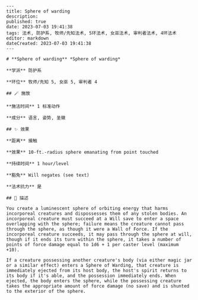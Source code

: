 
    ---
    title: Sphere of warding
    description: 
    published: true
    date: 2023-07-03 19:41:38
    tags: 法术, 防护系, 牧师/先知法术, 5环法术, 女巫法术, 审判者法术, 4环法术
    editor: markdown
    dateCreated: 2023-07-03 19:41:38
    ---

    # **Sphere of warding** *Sphere of warding*

    **学派** 防护系 

    **环位** 牧师/先知 5, 女巫 5, 审判者 4

    ## 🪄 施放

    **施法时间** 1 标准动作

    **成分** 语言, 姿势, 圣徽

    ## ✨ 效果  

    **距离** 接触 

    **效果** 10-ft.-radius sphere emanating from point touched 

    **持续时间** 1 hour/level 

    **豁免** Will negates (see text)

    **法术抗力** 是

    ## 📖 描述

    You create a luminescent sphere of orbiting energy that harms incorporeal creatures and dispossesses them of any stolen bodies. An incorporeal creature must succeed at a Will save to enter a space overlapping with the sphere; failure means the creature cannot pass through the sphere, as though it were a Wall of Force. If the incorporeal creature succeeds, it may pass through the sphere at will, though if it ends its turn within the sphere, it takes a number of points of force damage equal to 1d6 + 1 per caster level (maximum +10).

    If a creature possessing another creature's body (via either magic jar or a similar effect) enters a Sphere of Warding, that creature is immediately ejected from its host body, the host's spirit returns to its body if it's able, and the possession immediately ends. When ejected, the body enters the sphere, while the possessing creature takes the appropriate amount of force damage (no save) and is shunted to the exterior of the sphere.
    